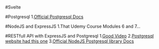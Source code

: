 #Svelte

#Postgresql
1.[Official Postgresql Docs](https://www.postgresql.org/docs/14/index.html)

#NodeJS and ExpressJS
1.That Udemy Course Modules 6 and 7...

#RESTfull API with ExpressJS and Postgresql
1.[Good Video](https://www.youtube.com/watch?v=_Mun4eOOf2Q)
2.[Postgresql website had this one](https://blog.logrocket.com/crud-rest-api-node-js-express-postgresql/)
3.[Official NodeJS Postgresql library Docs](https://node-postgres.com/guides/project-structure/)